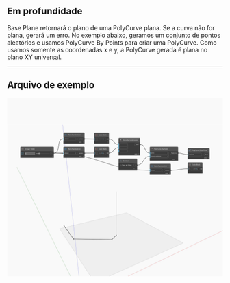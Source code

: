## Em profundidade
Base Plane retornará o plano de uma PolyCurve plana. Se a curva não for plana, gerará um erro. No exemplo abaixo, geramos um conjunto de pontos aleatórios e usamos PolyCurve By Points para criar uma PolyCurve. Como usamos somente as coordenadas x e y, a PolyCurve gerada é plana no plano XY universal.
___
## Arquivo de exemplo

![BasePlane](./Autodesk.DesignScript.Geometry.PolyCurve.BasePlane_img.jpg)

